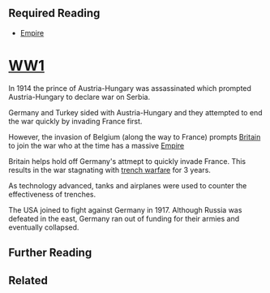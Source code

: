 ## Required Reading
- [Empire](https://github.com/robs898/bongo/blob/master/Empire.md)

# [WW1](https://github.com/robs898/bongo/blob/master/WW1.md)
In 1914 the prince of Austria-Hungary was assassinated which prompted Austria-Hungary to declare war on Serbia.

Germany and Turkey sided with Austria-Hungary and they attempted to end the war quickly by invading France first.

However, the invasion of Belgium (along the way to France) prompts [Britain](https://github.com/robs898/bongo/blob/master/Britain.md) to join the war who at the time has a massive [Empire](https://github.com/robs898/bongo/blob/master/Empire.md)

Britain helps hold off Germany's attmept to quickly invade France. This results in the war stagnating with [trench warfare](https://github.com/robs898/bongo/blob/master/TrenchWarfare.md) for 3 years.

As technology advanced, tanks and airplanes were used to counter the effectiveness of trenches.

The USA joined to fight against Germany in 1917. Although Russia was defeated in the east, Germany ran out of funding for their armies and eventually collapsed.

## Further Reading

## Related

